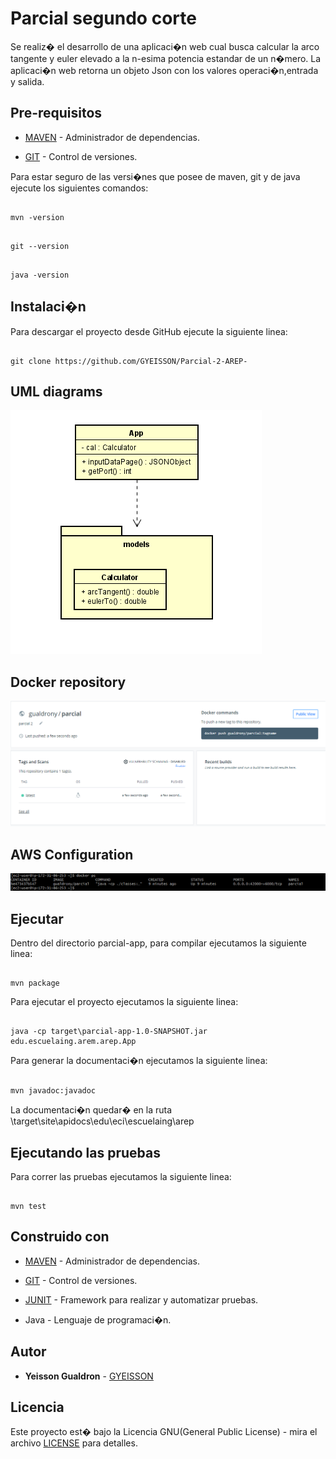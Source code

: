 # Parcial segundo corte

Se realiz� el desarrollo de una aplicaci�n web cual busca calcular la arco tangente  y euler elevado a la n-esima potencia estandar de un n�mero. 
La aplicaci�n web retorna un objeto Json con los valores operaci�n,entrada y salida.



## Pre-requisitos

*  [MAVEN](https://maven.apache.org/) - Administrador de dependencias.

*  [GIT](https://git-scm.com/) - Control de versiones.

Para estar seguro de las versi�nes que posee de maven, git y de java ejecute los siguientes comandos:

```

mvn -version

```

```

git --version

```

```

java -version

```

## Instalaci�n

Para descargar el proyecto desde GitHub ejecute la siguiente linea:

```

git clone https://github.com/GYEISSON/Parcial-2-AREP-

```

## UML diagrams  

![](/recursos/classDiagram.png)  

## Docker repository   


![](/recursos/docker.png)   


## AWS Configuration  

![](/recursos/awsConfigure.png)   

## Ejecutar

Dentro del directorio parcial-app, para compilar ejecutamos la siguiente linea:

```

mvn package

```

Para ejecutar el proyecto ejecutamos la siguiente linea:

```

java -cp target\parcial-app-1.0-SNAPSHOT.jar edu.escuelaing.arem.arep.App

```

Para generar la documentaci�n ejecutamos la siguiente linea:

```

mvn javadoc:javadoc

```

La documentaci�n quedar� en la ruta \target\site\apidocs\edu\eci\escuelaing\arep

## Ejecutando las pruebas

Para correr las pruebas ejecutamos la siguiente linea:

```

mvn test

```

## Construido con

*  [MAVEN](https://maven.apache.org/) - Administrador de dependencias.

*  [GIT](https://git-scm.com/) - Control de versiones.

*  [JUNIT](https://junit.org/junit5/) - Framework para realizar y automatizar pruebas.

* Java - Lenguaje de programaci�n.  

## Autor

*  **Yeisson Gualdron** - [GYEISSON](https://github.com/GYEISSON)


## Licencia

Este proyecto est� bajo la Licencia GNU(General Public License) - mira el archivo [LICENSE](LICENSE) para detalles.